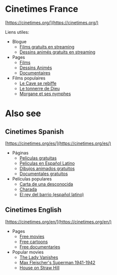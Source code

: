 # Cinetimes France
[https://cinetimes.org/](https://cinetimes.org/)

Liens utiles:
- Blogue
  - [Films gratuits en streaming](https://cinetimes.org/blog/films-gratuits/)
  - [Dessins animés gratuits en streaming](https://cinetimes.org/blog/films-gratuits/)
- Pages
  - [Films](https://cinetimes.org/browse/free)
  - [Dessins Animés](https://cinetimes.org/browse/free_animation)
  - [Documentaires](https://cinetimes.org/browse/free_documentary)
- Films populaires
  - [Le Cave se rebiffe](https://cinetimes.org/t/le-cave-se-rebiffe)
  - [Le tonnerre de Dieu](https://cinetimes.org/t/le-tonnerre-de-dieu)
  - [Morgane et ses nymphes](https://cinetimes.org/t/morgane-et-ses-nymphes)



# Also see
## Cinetimes Spanish
[https://cinetimes.org/es/](https://cinetimes.org/es/)

- Páginas
  - [Películas gratuitas](https://cinetimes.org/es/browse/free)
  - [Películas en Español Latino](https://cinetimes.org/es/list/espanol-latino)
  - [Dibujos animados gratuitos](https://cinetimes.org/es/browse/free_animation)
  - [Documentales gratuitos](https://cinetimes.org/es/browse/free_documentary)
- Películas populares
  - [Carta de una desconocida](https://cinetimes.org/es/t/carta-de-una-desconocida)
  - [Charada](https://cinetimes.org/es/t/charada)
  - [El rey del barrio (español latino)](https://cinetimes.org/es/t/el-rey-del-barrio-04-02-1950)

## Cinetimes English
[https://cinetimes.org/en/](https://cinetimes.org/en/)

- Pages
  - [Free movies](https://cinetimes.org/en/browse/free)
  - [Free cartoons](https://cinetimes.org/en/browse/free_animation)
  - [Free documentaries](https://cinetimes.org/en/browse/free_documentary)
- Popular movies
  - [The Lady Vanishes](https://cinetimes.org/en/t/the-lady-vanishes)
  - [Max Fleischer's Superman 1941-1942](https://cinetimes.org/en/t/max-fleischers-superman-1941-1942)
  - [House on Straw Hill](https://cinetimes.org/en/t/expose-01-01-1976)
